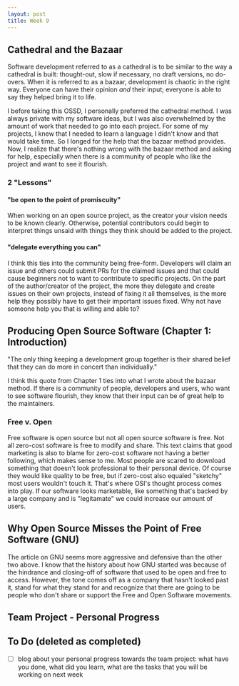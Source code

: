 ```yaml
---
layout: post
title: Week 9
---
```


## Cathedral and the Bazaar

Software development referred to as a cathedral is to be similar to the way a cathedral is built: thought-out, slow if necessary, no draft versions, no do-overs. When it is referred to as a bazaar, development is chaotic in the right way. Everyone can have their opinion _and_ their input; everyone is able to say they helped bring it to life.

I before taking this OSSD, I personally preferred the cathedral method. I was always private with my software ideas, but I was also overwhelmed by the amount of work that needed to go into each project. For some of my projects, I knew that I needed to learn a language I didn't know and that would take time. So I longed for the help that the bazaar method provides. Now, I realize that there's nothing wrong with the bazaar method and asking for help, especially when there is a community of people who like the project and want to see it flourish.

### 2 "Lessons"

#### "be open to the point of promiscuity"

When working on an open source project, as the creator your vision needs to be known clearly. Otherwise, potential contributors could begin to interpret things unsaid with things they think should be added to the project.

#### "delegate everything you can"

I think this ties into the community being free-form. Developers will claim an issue and others could submit PRs for the claimed issues and that could cause beginners not to want to contribute to specific projects. On the part of the author/creator of the project, the more they delegate and create issues on their own projects, instead of fixing it all themselves, is the more help they possibly have to get their important issues fixed. Why not have someone help you that is willing and able to?

## Producing Open Source Software (Chapter 1: Introduction)

"The only thing keeping a development group together is their shared belief that they can do more in concert than individually."

I think this quote from Chapter 1 ties into what I wrote about the bazaar method. If there is a community of people, developers and users, who want to see software flourish, they know that their input can be of great help to the maintainers.

### Free v. Open

Free software is open source but not all open source software is free. Not all zero-cost software is free to modify and share. This text claims that good marketing is also to blame for zero-cost software not having a better following, which makes sense to me. Most people are scared to download something that doesn't look professional to their personal device. Of course they would like quality to be free, but if zero-cost also equaled "sketchy" most users wouldn't touch it. That's where OSI's thought process comes into play. If our software looks marketable, like something that's backed by a large company and is "legitamate" we could increase our amount of users.

## Why Open Source Misses the Point of Free Software (GNU)

The article on GNU seems more aggressive and defensive than the other two above. I know that the history about how GNU started was because of the hindrance and closing-off of software that used to be open and free to access. However, the tone comes off as a company that hasn't looked past it, stand for what they stand for and recognize that there are going to be people who don't share or support the Free and Open Software movements.

## Team Project - Personal Progress

## To Do (deleted as completed)
- [ ] blog about your personal progress towards the team project: what have you done, what did you learn, what are the tasks that you will be working on next week